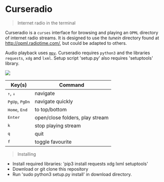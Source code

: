 Curseradio
==========

> Internet radio in the terminal

Curseradio is a `curses` interface for browsing and playing an `OPML` directory of internet radio streams. It is designed to use the *tunein* directory found at <http://opml.radiotime.com/>, but could be adapted to others.

Audio playback uses [`mpv`](http://mpv.io/). Curseradio requires `python3` and the libraries `requests`, `xdg` and `lxml`.
Setup script 'setup.py' also requires 'setuptools' library.

![](curseradio.png)

Key(s) | Command
-------|--------
<kbd>↑</kbd>, <kbd>↓</kbd> | navigate
<kbd>PgUp</kbd>, <kbd>PgDn</kbd> | navigate quickly
<kbd>Home</kbd>, <kbd>End</kbd> | to top/bottom
<kbd>Enter</kbd> | open/close folders, play stream
<kbd>k</kbd> | stop playing stream
<kbd>q</kbd> | quit
<kbd>f</kbd> | toggle favourite

> Installing
- Install required libraries: 'pip3 install requests xdg lxml setuptools'
- Download or git clone this repository
- Run 'sudo python3 setup.py install' in download directory.
